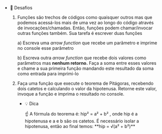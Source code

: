 - 🏅  Desafios
    1. Funções são trechos de códigos como quaisquer outros mas que podemos acessá-los mais de uma vez ao longo do código através de invocações/chamadas. Então, funções podem chamar/invocar outras funções também. Sua tarefa é escrever duas funções
        
        a) Escreva uma *arrow function* que recebe um parâmetro e imprime no console esse parâmetro
        
        b) Escreva outra *arrow function* que recebe dois valores como parâmetros mas **nenhum retorno.** Faça a soma entre esses valores e chame a sua primeira função mandando este resultado da soma como entrada para imprimi-lo
        
    2. Faça uma função que execute o teorema de Pitágoras, recebendo dois catetos e calculando o valor da hipotenusa. Retorne este valor, invoque a função e imprima o resultado no console. 
        - 💡  Dica
            
            <aside>
            ☝ A fórmula do teorema é: hip² = a² + b² , onde hip é a hipotenusa e a e b são os catetos. 
            É necessário isolar a hipotenusa, então ao final temos: **hip = √(a² + b²)**
            
            </aside>